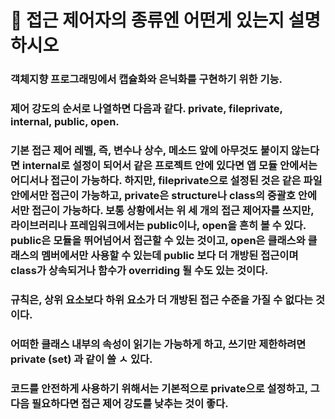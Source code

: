 # 🐥 접근 제어자의 종류엔 어떤게 있는지 설명하시오

### 객체지향 프로그래밍에서 캡슐화와 은닉화를 구현하기 위한 기능.

### 제어 강도의 순서로 나열하면 다음과 같다. private, fileprivate, internal, public, open.

### 기본 접근 제어 레벨, 즉, 변수나 상수, 메소드 앞에 아무것도 붙이지 않는다면 internal로 설정이 되어서 같은 프로젝트 안에 있다면 앱 모듈 안에서는 어디서나 접근이 가능하다. 하지만, fileprivate으로 설정된 것은 같은 파일 안에서만 접근이 가능하고, private은 structure나 class의 중괄호 안에서만 접근이 가능하다. 보통 상황에서는 위 세 개의 접근 제어자를 쓰지만, 라이브러리나 프레임워크에서는 public이나, open을 흔히 볼 수 있다. public은 모듈을 뛰어넘어서 접근할 수 있는 것이고, open은 클래스와 클래스의 멤버에서만 사용할 수 있는데 public 보다 더 개방된 접근이며 class가 상속되거나 함수가 overriding 될 수도 있는 것이다.

### 규칙은, 상위 요소보다 하위 요소가 더 개방된 접근 수준을 가질 수 없다는 것이다.

### 어떠한 클래스 내부의 속성이 읽기는 가능하게 하고, 쓰기만 제한하려면 private (set) 과 같이 쓸 ㅅ 있다.

### 코드를 안전하게 사용하기 위해서는 기본적으로 private으로 설정하고, 그 다음 필요하다면 접근 제어 강도를 낮추는 것이 좋다.
